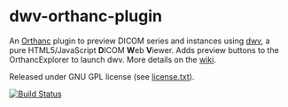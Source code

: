 dwv-orthanc-plugin
==================

An [Orthanc](http://www.orthanc-server.com/) plugin to preview DICOM series and instances using  [dwv](https://github.com/ivmartel/dwv/wiki), a pure HTML5/JavaScript **D**ICOM **W**eb **V**iewer. Adds preview buttons to the OrthancExplorer to launch dwv. More details on the [wiki](https://github.com/ivmartel/dwv-orthanc-plugin/wiki).

Released under GNU GPL license (see [license.txt](license.txt)). 
 
[![Build Status](https://travis-ci.org/ivmartel/dwv-orthanc-plugin.svg?branch=master)](https://travis-ci.org/ivmartel/dwv-orthanc-plugin)

